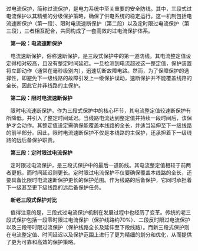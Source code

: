 
过电流保护，简称过流保护，是电力系统中至关重要的安全防线。其中，三段式过电流保护以其精细的分级保护策略，确保了供电系统的稳定运行。这一机制包括电流速断保护（第一段）、限时电流速断保护（第二段）以及定时限过电流保护（第三段），三者相互配合，共同构成了一套高效的过电流保护体系。


   **第一段：电流速断保护**

   电流速断保护，俗称速断保护，是三段式保护中的第一道防线。其电流整定值设定得相对较高，且没有整定时间延迟。一旦检测到电流超过这一整定值，保护装置将立即动作（通常在毫秒级别内），迅速切断故障电路。然而，为了保障保护的选择性，即避免下一级线路的故障引发上一级保护误动，速断保护并不能覆盖线路的全长，因此它并非线路的主保护。

   **第二段：限时电流速断保护**

   限时电流速断保护，作为三段式保护中的核心环节，其电流整定值较速断保护有所降低，并引入了整定时间延迟。当线路电流达到整定值并持续一段时间后，该保护才会动作。其整定值设定需确保能覆盖本线路的全长，并适当延伸至下一级线路的前半部分。因此，限时电流速断保护不仅是本线路的主保护，还承担着下一级线路的远后备保护职责。

   **第三段：定时限过电流保护**

   定时限过电流保护，是三段式保护中的最后一道防线。其电流整定值相较于前两者更低，而时间延迟则更长。定时限过电流保护不仅要确保覆盖本线路的全长，还要具备比限时电流速断保护更长的保护范围。作为线路的后备保护，它同时承担着下一级甚至更下级线路的远后备保护任务。

   **新老三段式保护对比**

   值得注意的是，三段式过电流保护机制在发展过程中也经历了变革。传统的老三段式保护包括一段零时限过电流保护（保护线路约70%）、二段反时限过电流保护以及三段带时限过流保护（保护线路全长及延伸至下段线路）。而新三段式保护则在电流整定值、时间延迟以及保护范围上进行了更为精细的划分和优化，从而提供了更为可靠和高效的保护策略。